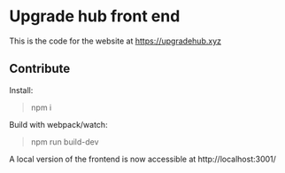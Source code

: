 # Upgrade hub front end

This is the code for the website at https://upgradehub.xyz

## Contribute
Install:
> npm i

Build with webpack/watch:
> npm run build-dev

A local version of the frontend is now accessible at
http://localhost:3001/
